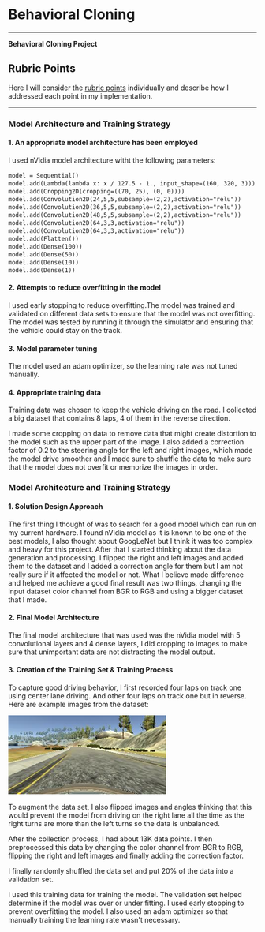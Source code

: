 # **Behavioral Cloning** 


---

**Behavioral Cloning Project**


[//]: # (Image References)

[image1]: ./examples/placeholder.png "Model Visualization"
[image2]: ./examples/center.jpg "Center"
[image3]: ./examples/right.jpg "Recovery Image"
[image4]: ./examples/left.jpg "Recovery Image"
[image5]: ./examples/placeholder_small.png "Recovery Image"
[image6]: ./examples/placeholder_small.png "Normal Image"
[image7]: ./examples/placeholder_small.png "Flipped Image"

## Rubric Points
Here I will consider the [rubric points](https://review.udacity.com/#!/rubrics/432/view) individually and describe how I addressed each point in my implementation.  

---

### Model Architecture and Training Strategy

#### 1. An appropriate model architecture has been employed

I used nVidia model architecture witht the following parameters:
```
model = Sequential()
model.add(Lambda(lambda x: x / 127.5 - 1., input_shape=(160, 320, 3)))
model.add(Cropping2D(cropping=((70, 25), (0, 0))))
model.add(Convolution2D(24,5,5,subsample=(2,2),activation="relu"))
model.add(Convolution2D(36,5,5,subsample=(2,2),activation="relu"))
model.add(Convolution2D(48,5,5,subsample=(2,2),activation="relu"))
model.add(Convolution2D(64,3,3,activation="relu"))
model.add(Convolution2D(64,3,3,activation="relu"))
model.add(Flatten())
model.add(Dense(100))
model.add(Dense(50))
model.add(Dense(10))
model.add(Dense(1))
```
#### 2. Attempts to reduce overfitting in the model

I used early stopping to reduce overfitting.The model was trained and validated on different data sets to ensure that the model was not overfitting. The model was tested by running it through the simulator and ensuring that the vehicle could stay on the track.

#### 3. Model parameter tuning

The model used an adam optimizer, so the learning rate was not tuned manually.

#### 4. Appropriate training data

Training data was chosen to keep the vehicle driving on the road. I collected a big dataset that contains 8 laps, 4 of them in the reverse direction. 

I made some cropping on data to remove data that might create distortion to the model such as the upper part of the image.
I also added a correction factor of 0.2 to the steering angle for the left and right images, which made the model drive smoother and I made sure to shuffle the data to make sure that the model does not overfit or memorize the images in order.

### Model Architecture and Training Strategy

#### 1. Solution Design Approach

The first thing I thought of was to search for a good model which can run on my current hardware. I found nVidia model as it is known to be one of the best models, I also thought about GoogLeNet but I think it was too complex and heavy for this project. After that I started thinking about the data generation and processing. I flipped the right and left images and added them to the dataset and I added a correction angle for them but I am not really sure if it affected the model or not. What I believe made difference and helped me achieve a good final result was two things, changing the input dataset color channel from BGR to RGB and using a bigger dataset that I made.

#### 2. Final Model Architecture

The final model architecture that was used was the nVidia model with 5 convolutional layers and 4 dense layers, I did cropping to images to make sure that unimportant data are not distracting the model output.

#### 3. Creation of the Training Set & Training Process

To capture good driving behavior, I first recorded four laps on track one using center lane driving. And other four laps on track one but in reverse. Here are example images from the dataset:

![alt text][image2]

To augment the data set, I also flipped images and angles thinking that this would prevent the model from driving on the right lane all the time as the right turns are more than the left turns so the data is unbalanced.

After the collection process, I had about 13K data points. I then preprocessed this data by changing the color channel from BGR to RGB, flipping the right and left images and finally adding the correction factor.


I finally randomly shuffled the data set and put 20% of the data into a validation set. 

I used this training data for training the model. The validation set helped determine if the model was over or under fitting. I used early stopping to prevent overfitting the model. I also used an adam optimizer so that manually training the learning rate wasn't necessary.
